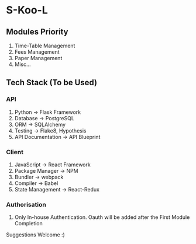 # S-Koo-L

## Modules Priority

1. Time-Table Management
2. Fees Management
3. Paper Management
4. Misc...

## Tech Stack (To be Used)

### API

1. Python -> Flask Framework
2. Database -> PostgreSQL
3. ORM -> SQLAlchemy
4. Testing -> Flake8, Hypothesis
5. API Documentation -> API Blueprint

### Client

1. JavaScript -> React Framework
2. Package Manager -> NPM
3. Bundler -> webpack
4. Compiler -> Babel
5. State Management -> React-Redux

### Authorisation

1. Only In-house Authentication. Oauth will be added after the First Module Completion


Suggestions Welcome :)
